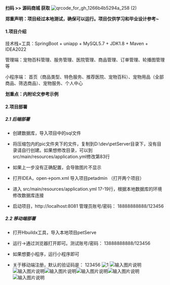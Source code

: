 **扫码 >> 源码商城 获取** ![qrcode_for_gh_1266b4b5294a_258 (2)](https://github.com/user-attachments/assets/45838afd-19a8-4cdc-bdd5-74b9c76fb241)

**郑重声明：项目经过本地测试，确保可以运行。项目仅供学习和毕业设计参考~**

#### 1.项目介绍

技术栈+工具：SpringBoot + uniapp + MySQL5.7 + JDK1.8 + Maven + IDEA2022

管理端：宠物百科管理、服务管理、医院管理、商品管理、订单管理、轮播图管理等

小程序端： 首页（商品类型、特色服务、推荐医院、宠物百科）、宠物用品（全部商品、筛选商品）、宠物服务、个人中心

**划重点：内附论文参考示例**

#### 2.项目部署

##### 2.1 后端部署

- 创建数据库，导入项目中的sql文件

- 将压缩包内的pic文件夹下的文件，复制到D:\dev\petServer目录下，没有目录请自行创建。如果想修改目录，可以到src/main/resources/application.yml修改第83行

- 如果上一步没有正确配置，会导致图片不显示

- 打开IDEA，open->pom.xml 导入项目petadmin （打开两个项目）

- 进入 src/main/resources/application.yml 17-19行，根据本地数据库的环境修改数据库连接

- 启动项目，http://localhost:8081  管理员账号/密码： 18888888888/123456

##### 2.2 移动端部署

- 打开Hbuildx工具，导入本地项目petServe

- 运行->通过浏览器打开即可。测试账号/密码： 13888888888/123456

- 如果想要小程序，运行小程序即可

- 关于移动端注册，默认的验证码是： 123456
![1](https://github.com/user-attachments/assets/96349792-c8c3-42eb-ba92-519452eea413)
![输入图片说明](2.jpg)![输入图片说明](4.jpg)![输入图片说明](7.jpg)![输入图片说明](8.jpg)![输入图片说明](91.jpg)![输入图片说明](92.jpg)
